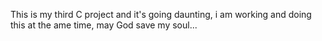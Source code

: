 This is my third C project and it's going daunting, i am working and doing this at the ame time, may God save 
my soul...
